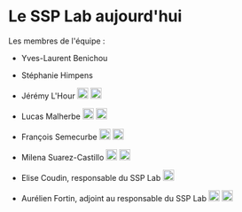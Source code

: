 # Le SSP Lab aujourd'hui

Les membres de l'équipe :

* Yves-Laurent Benichou
* Stéphanie Himpens
* Jérémy L'Hour [<img src="https://about.gitlab.com/images/press/logo/png/gitlab-icon-rgb.png" height=20>](https://git.lab.sspcloud.fr/zctxti) [<img src="https://image.flaticon.com/icons/png/512/61/61109.png" height=20>](https://www.linkedin.com/in/j%C3%A9r%C3%A9my-l-hour-30a03937?originalSubdomain=fr)
* Lucas Malherbe [<img src="https://about.gitlab.com/images/press/logo/png/gitlab-icon-rgb.png" height=20>](https://git.lab.sspcloud.fr/lmalherbe) [<img src="https://image.flaticon.com/icons/png/512/61/61109.png" height=20>](https://www.linkedin.com/in/lucas-malherbe-4a0a9114b/)
* François Semecurbe [<img src="https://about.gitlab.com/images/press/logo/png/gitlab-icon-rgb.png" height=20>](https://git.lab.sspcloud.fr/h529p3) [<img src="https://image.flaticon.com/icons/png/512/61/61109.png" height=20>](https://www.linkedin.com/in/francoissemecurbe/)
* Milena Suarez-Castillo [<img src="https://about.gitlab.com/images/press/logo/png/gitlab-icon-rgb.png" height=20>](https://git.lab.sspcloud.fr/hby7ih) [<img src="https://image.flaticon.com/icons/png/512/61/61109.png" height=20>](https://www.linkedin.com/in/milena-suarez-615099155/)

* Elise Coudin, responsable du SSP Lab [<img src="https://image.flaticon.com/icons/png/512/61/61109.png" height=20>](https://www.linkedin.com/in/elise-coudin-1411715/)
* Aurélien Fortin, adjoint au responsable du SSP Lab [<img src="https://about.gitlab.com/images/press/logo/png/gitlab-icon-rgb.png" height=20>](https://git.lab.sspcloud.fr/aurelien_fortin) [<img src="https://image.flaticon.com/icons/png/512/61/61109.png" height=20>](https://www.linkedin.com/in/aur%C3%A9lien-fortin-0a24892/)


